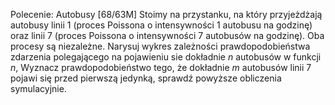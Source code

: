 Polecenie:
Autobusy [68/63M]
Stoimy na przystanku, na który przyjeżdżają autobusy linii 1
(proces Poissona o intensywności 1 autobusu na godzinę)
oraz linii 7 (proces Poissona o intensywności 7 autobusów na godzinę). Oba procesy są niezależne.
Narysuj wykres zależności prawdopodobieństwa zdarzenia polegającego na pojawieniu sie dokładnie $n$ autobusów w funkcji $n$,
Wyznacz prawdopodobieństwo tego, że dokładnie $m$ autobusów linii 7 pojawi się przed pierwszą jedynką,
sprawdź powyższe obliczenia symulacyjnie.